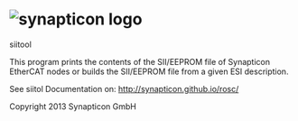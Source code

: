 ![synapticon logo](http://web1.synapticon.com/wp/wp-content/uploads/2013/06/synapticon_xs.jpg)
====
siitool

This program prints the contents of the SII/EEPROM file of Synapticon EtherCAT
nodes or builds the SII/EEPROM file from a given ESI description.

See siitol Documentation on:
http://synapticon.github.io/rosc/

Copyright 2013 Synapticon GmbH


